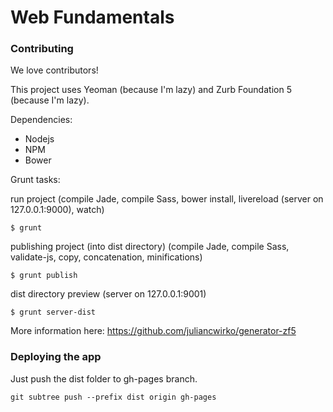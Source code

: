 # Web Fundamentals

### Contributing

We love contributors!

This project uses Yeoman (because I'm lazy) and Zurb Foundation 5 (because I'm lazy).

Dependencies:

* Nodejs
* NPM
* Bower

Grunt tasks:

run project
(compile Jade, compile Sass, bower install, livereload (server on 127.0.0.1:9000), watch)
```
$ grunt
```
publishing project (into dist directory)
(compile Jade, compile Sass, validate-js, copy, concatenation, minifications)
```
$ grunt publish
```
dist directory preview (server on 127.0.0.1:9001)
```
$ grunt server-dist
```

More information here: https://github.com/juliancwirko/generator-zf5

### Deploying the app

Just push the dist folder to gh-pages branch.

```
git subtree push --prefix dist origin gh-pages
```



